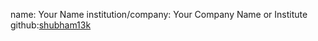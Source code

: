 name: Your Name
institution/company: Your Company Name or Institute
github:[shubham13k](https://github.com/shubham13k)
